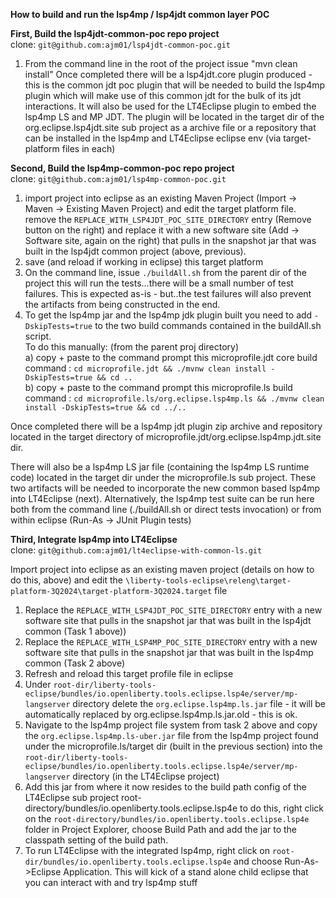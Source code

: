 **How to build and run the lsp4mp / lsp4jdt common layer POC**

**First, Build the lsp4jdt-common-poc repo project**  
clone: `git@github.com:ajm01/lsp4jdt-common-poc.git`
1. From the command line in the root of the project issue "mvn clean install" 
Once completed there will be a lsp4jdt.core plugin produced - this is the common jdt poc plugin that will be needed to build the lsp4mp plugin which will make use of this common jdt for the bulk of its jdt interactions. It will also be used for the LT4Eclipse plugin to embed the lsp4mp LS and MP JDT.
The plugin will be located in the target dir of the org.eclipse.lsp4jdt.site sub project as a archive file or a repository that can be installed in the lsp4mp and LT4Eclipse eclipse env (via target-platform files in each)

**Second, Build the lsp4mp-common-poc repo project**  
clone: `git@github.com:ajm01/lsp4mp-common-poc.git`
1. import project into eclipse as an existing Maven Project (Import -> Maven -> Existing Maven Project) and edit the target platform file.
remove the `REPLACE_WITH_LSP4JDT_POC_SITE_DIRECTORY` entry (Remove button on the right) and replace it with a new software site (Add -> Software site, again on the right) that pulls in the snapshot jar that was built in the lsp4jdt common project (above, previous).
2. save (and reload if working in eclipse) this target platform
3. On the command line, issue `./buildAll.sh` from the parent dir of the project
this will run the tests...there will be a small number of test failures. This is expected as-is - but..the test failures will also prevent the artifacts from being constructed in the end.
4. To get the lsp4mp jar and the lsp4mp jdk plugin built you need to add `-DskipTests=true` to the two build commands contained in the buildAll.sh script.  
To do this manually:
  (from the parent proj directory)  
   a) copy + paste to the command prompt this  microprofile.jdt core build command : `cd microprofile.jdt && ./mvnw clean install -DskipTests=true && cd ..`  
   b) copy + paste to the command prompt this  microprofile.ls build command : `cd microprofile.ls/org.eclipse.lsp4mp.ls && ./mvnw clean install -DskipTests=true && cd ../..`  

Once completed there will be a lsp4mp jdt plugin zip archive and repository located in the target directory of microprofile.jdt/org.eclipse.lsp4mp.jdt.site dir.  
   
There will also be a lsp4mp LS jar file (containing the lsp4mp LS runtime code) located in the target dir under the microprofile.ls sub project. These two artifacts will be needed to incorporate the new common based lsp4mp into LT4Eclipse (next). Alternatively, the lsp4mp test suite can be run here both from the command line (./buildAll.sh or direct tests invocation) or from within eclipse (Run-As -> JUnit Plugin tests)

**Third, Integrate lsp4mp into LT4Eclipse**  
clone: `git@github.com:ajm01/lt4eclipse-with-common-ls.git`  

Import project into eclipse as an existing maven project (details on how to do this, above) and edit the `\liberty-tools-eclipse\releng\target-platform-3Q2024\target-platform-3Q2024.target` file  
1. Replace the `REPLACE_WITH_LSP4JDT_POC_SITE_DIRECTORY` entry with a new software site that pulls in the snapshot jar that was built in the lsp4jdt common (Task 1 above))  
2. Replace the `REPLACE_WITH_LSP4MP_POC_SITE_DIRECTORY` entry with a new software site that pulls in the snapshot jar that was built in the lsp4mp common (Task 2 above)
3. Refresh and reload this target profile file in eclipse  
4. Under `root-dir/liberty-tools-eclipse/bundles/io.openliberty.tools.eclipse.lsp4e/server/mp-langserver` directory delete the `org.eclipse.lsp4mp.ls.jar` file - it will be automatically replaced by org.eclipse.lsp4mp.ls.jar.old - this is ok.
5. Navigate to the lsp4mp project file system from task 2 above and copy the `org.eclipse.lsp4mp.ls-uber.jar` file from the lsp4mp project found under the microprofile.ls/target dir (built in the previous section) into the `root-dir/liberty-tools-eclipse/bundles/io.openliberty.tools.eclipse.lsp4e/server/mp-langserver` directory (in the LT4Eclipse project)
6. Add this jar from where it now resides to the build path config of the LT4Eclipse sub project root-directory/bundles/io.openliberty.tools.eclipse.lsp4e
to do this, right click on the `root-directory/bundles/io.openliberty.tools.eclipse.lsp4e` folder in Project Explorer, choose Build Path and add the jar to the classpath setting of the build path.
7. To run LT4Eclipse with the integrated lsp4mp, right click on `root-dir/bundles/io.openliberty.tools.eclipse.lsp4e` and choose Run-As->Eclipse Application. This will kick of a stand alone child eclipse that you can interact with and try lsp4mp stuff



